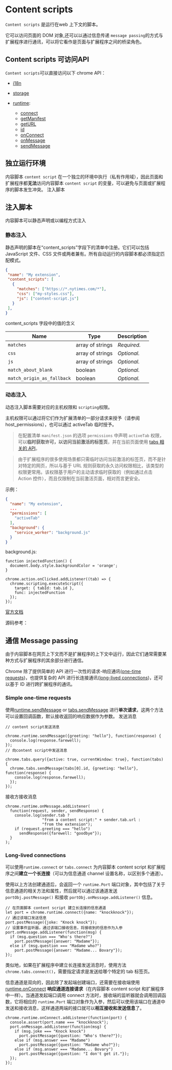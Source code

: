 # Content scripts

`Content scripts` 是运行在web 上下文的脚本。

它可以访问页面的 DOM 对象,还可以以通过信息传递 `message passing`的方式与扩展程序进行通讯，可以将它看作是页面与扩展程序之间的桥梁角色。

## Content scripts 可访问API

`Content scripts`可以直接访问以下 chrome API：

- [i18n](https://developer.chrome.com/docs/extensions/reference/i18n/)

- [storage](https://developer.chrome.com/docs/extensions/reference/storage/)

- [runtime](https://developer.chrome.com/docs/extensions/reference/runtime/):

  - [connect](https://developer.chrome.com/docs/extensions/reference/runtime#method-connect)
  - [getManifest](https://developer.chrome.com/docs/extensions/reference/runtime#method-getManifest)
  - [getURL](https://developer.chrome.com/docs/extensions/reference/runtime#method-getURL)
  - [id](https://developer.chrome.com/docs/extensions/reference/runtime#property-id)
  - [onConnect](https://developer.chrome.com/docs/extensions/reference/runtime#event-onConnect)
  - [onMessage](https://developer.chrome.com/docs/extensions/reference/runtime#event-onMessage)
  - [sendMessage](https://developer.chrome.com/docs/extensions/reference/runtime#method-sendMessage)

## 独立运行环境

内容脚本 `content script` 在一个独立的环境中执行（私有作用域），因此页面和扩展程序都**无法**访问内容脚本 `content script` 的变量，可以避免与页面或扩展程序的脚本发生冲突。
注入脚本

## 注入脚本

内容脚本可以静态声明或以编程方式注入

### 静态注入

静态声明的脚本在“content_scripts”字段下的清单中注册。它们可以包括 JavaScript 文件、CSS 文件或两者兼有。所有自动运行的内容脚本都必须指定匹配模式。

```json
{
 "name": "My extension",
 "content_scripts": [
   {
     "matches": ["https://*.nytimes.com/*"],
     "css": ["my-styles.css"],
     "js": ["content-script.js"]
   }
 ],
}
```

content_scripts 字段中的值的含义

Name                       | Type             | Description         |
| -------------------------- | ---------------- | ----------------- |
| `matches`                  | array of strings | *Required.*       |
| `css`                      | array of strings | *Optional.*       |
| `js`                       | array of strings | *Optional.*       |
| `match_about_blank`        | boolean          | *Optional.*       |
| `match_origin_as_fallback` | boolean          | *Optional.*       |

### 动态注入

动态注入脚本需要对应的主机权限和 `scripting`权限。

主机权限可以通过将它们作为扩展清单的一部分请求来授予（请参阅 host_permissions），也可以通过 activeTab 临时授予。

> 在配置清单 `manifest.json` 的选项 `permissions` 中声明 `activeTab` 权限，可以**临时获取许可，以访问当前激活的标签页**，并在当前页面使用 [tabs 相关的 API](https://link.juejin.cn/?target=https%3A%2F%2Fdeveloper.chrome.com%2Fdocs%2Fextensions%2Freference%2Ftabs%2F "https://developer.chrome.com/docs/extensions/reference/tabs/")。

> 由于扩展程序的很多使用场景都只需临时访问当前激活的标签页，而不是针对特定的网页，所以与基于 URL 规则获取的永久访问权限相比，该类型的权限更常用。该权限基于用户的主动请求临时获取的（例如通过点击 Action 控件），而且仅限制在当前激活页面，相对而言更安全。

示例：

```JSON
{
  "name": "My extension",
  ...
  "permissions": [
    "activeTab"
  ],
  "background": {
    "service_worker": "background.js"
  }
}
```

background.js:

```JS
function injectedFunction() {
  document.body.style.backgroundColor = 'orange';
}

chrome.action.onClicked.addListener((tab) => {
  chrome.scripting.executeScript({
    target: { tabId: tab.id },
    func: injectedFunction
  });
});
```

[官方文档](https://developer.chrome.com/docs/extensions/mv3/content_scripts/)

源码参考：

## 通信 Message passing

由于内容脚本在网页上下文而不是扩展程序的上下文中运行，因此它们通常需要某种方式与扩展程序的其余部分进行通信。

Chrome 除了提供简单的 API 进行一次性的请求-响应通讯([one-time requests](https://developer.chrome.com/docs/extensions/mv3/messaging/#simple))，也提供复杂的 API 进行长连接通讯([long-lived connections](https://developer.chrome.com/docs/extensions/mv3/messaging/#connect))，还可以基于 ID 进行跨扩展程序的通讯。

### Simple one-time requests

使用[runtime.sendMessage](https://developer.chrome.com/docs/extensions/reference/runtime#method-sendMessage) or [tabs.sendMessage](https://developer.chrome.com/docs/extensions/reference/tabs#method-sendMessage) 进行**单次请求**，这两个方法可以设置回调函数，默认接收返回的响应数据作为参数。
发送消息

```JS
// content script发送消息

chrome.runtime.sendMessage({greeting: "hello"}, function(response) {
  console.log(response.farewell);
});
// 向content script中发送消息

chrome.tabs.query({active: true, currentWindow: true}, function(tabs) {
  chrome.tabs.sendMessage(tabs[0].id, {greeting: "hello"}, function(response) {
    console.log(response.farewell);
  });
});
```

接收方接收消息

```JS
chrome.runtime.onMessage.addListener(
  function(request, sender, sendResponse) {
    console.log(sender.tab ?
                "from a content script:" + sender.tab.url :
                "from the extension");
    if (request.greeting === "hello")
      sendResponse({farewell: "goodbye"});
  }
);
```

### Long-lived connections

可以使用`runtime.connect` or `tabs.connect` 为内容脚本 content script 和扩展程序之间**建立一个长连接**（可以为信息通道 channel 设置名称，以区别多个通道）。

使用以上方法创建通道后，会返回一个 `runtime.Port` 端口对象，其中包括了关于信息通道的相关方法和属性，然后就可以通过该通道发送 `portObj.postMessage()` 和接收 `portObj.onMessage.addListener()` 信息。

```JS
// 在页面脚本 content script 建立长连接的信息通道
let port = chrome.runtime.connect({name: "knockknock"});
// 通过该端口发送信息
port.postMessage({joke: "Knock knock"});
// 设置事件监听器，通过该端口接收信息，将接收到的信息作为入参
port.onMessage.addListener(function(msg) {
  if (msg.question === "Who's there?")
    port.postMessage({answer: "Madame"});
  else if (msg.question === "Madame who?")
    port.postMessage({answer: "Madame... Bovary"});
});
```

类似地，如果在扩展程序中建立长连接发送消息时，使用方法 `chrome.tabs.connect()`，需要指定请求是发送给哪个特定的 tab 标签页。

信息通道是双向的，因此除了发起端创建端口，还需要在接收端使用[runtime.onConnect](https://developer.chrome.com/docs/extensions/reference/runtime#event-onConnect) **响应通道连接请求**（在内容脚本 content script 和扩展程序中一样）。当通道发起端口调用 connect 方法时，接收端的监听器就会调用回调函数，它将相应的 `runtime.Port` 端口对象作为入参，然后可以使用该端口在通道中发送和接收消息，这样通道两端的接口就可以**相互接收和发送信息**了。

```JS
chrome.runtime.onConnect.addListener(function(port) {
  console.assert(port.name === "knockknock");
  port.onMessage.addListener(function(msg) {
    if (msg.joke === "Knock knock")
      port.postMessage({question: "Who's there?"});
    else if (msg.answer === "Madame")
      port.postMessage({question: "Madame who?"});
    else if (msg.answer === "Madame... Bovary")
      port.postMessage({question: "I don't get it."});
  });
});
```
